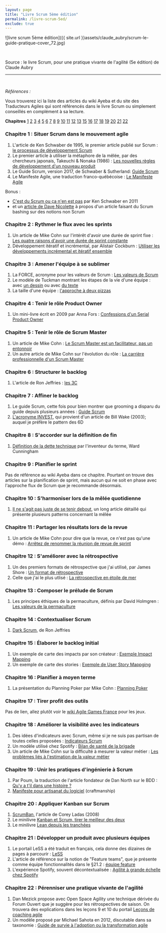 ```yaml
---
layout: page
title: "Livre Scrum 5ème édition"
permalink: /livre-scrum-5ed/
exclude: true
---
```


![livre scrum 5ème édition]({{ site.url }}assets/claude_aubry/scrum-le-guide-pratique-cover_72.jpg)

&nbsp;  

Source : le livre Scrum, pour une pratique vivante de l'agilité (5e édition) de Claude Aubry

---
&nbsp;  

_Références :_

Vous trouverez ici la liste des articles du wiki Ayeba et du site des Traducteurs Agiles qui sont référencés dans le livre Scrum ou simplement conseillés en complément à sa lecture.

**Chapitres** [1](#ch01) [2](#ch02) [3](#ch03) [4](#ch04) [5](#ch05) [6](#ch06) [7](#ch07) [8](#ch08) [9](#ch09) [10](#ch10) [11](#ch11) [12](#ch12) [13](#ch14) [15](#ch15) [16](#ch16) [17](#ch17) [18](#ch18) [19](#ch19) [20](#ch20) [21](#ch21) [22](#ch22)


### <a name="ch01"></a> Chapitre 1 : Situer Scrum dans le mouvement agile

1. L'article de Ken Schwaber de 1995, le premier article publié sur Scrum : [le processus de développement Scrum](http://www.les-traducteurs-agiles.org/2017/07/20/le-processus-de-developpement-SCRUM.html)
2. Le premier article à utiliser la métaphore de la mêlée, par des chercheurs japonais, Takeuchi & Nonaka (1986) : [Les nouvelles règles de développement d'un nouveau produit](http://www.les-traducteurs-agiles.org/2009/06/07/les-nouvelles-regles-de-developpement-d-un-nouveau-produit.html)
3. Le Guide Scrum, version 2017, de Schwaber & Sutherland: [Guide Scrum](http://www.les-traducteurs-agiles.org/2017/11/12/guide-scrum-novembre-2017.html)
4. Le Manifeste Agile, une traduction franco-québécoise : [Le Manifeste Agile](http://www.les-traducteurs-agiles.org/2011/01/01/manifeste-pour-le-developpement-agile-de-logiciels.html)

Bonus :

* [C'est du Scrum ou ça n'en est pas](http://www.les-traducteurs-agiles.org/2011/01/12/c-est-du-scrum-ou-ca-n-en-est-pas.html) par Ken Schwaber en 2011
* et un [article de Dave Nicolette](http://www.les-traducteurs-agiles.org/scrum/2016/06/19/c-est-quoi-le-probleme.html) à propos d'un article faisant du Scrum bashing sur des notions non Scrum


### <a name="ch02"></a> Chapitre 2 : Rythmer le flux avec les sprints

1. Un article de Mike Cohn sur l'intérêt d'avoir une durée de sprint fixe : [Les quatre raisons d'avoir une durée de sprint constante](http://www.les-traducteurs-agiles.org/2017/11/19/les-quatre-raisons-d-avoir-une-duree-de-sprint-constante.html)
2. Développement itératif et incrémental, par Alistair Cockburn : [Utiliser les développements incrémental et itératif ensemble](http://www.les-traducteurs-agiles.org/2009/11/16/utiliser-les-developpements-incremental-et-iteratif-ensemble.html)


### <a name="ch03"></a> Chapitre 3 : Amener l'équipe à se sublimer

1. La FORCE, acronyme pour les valeurs de Scrum : [Les valeurs de Scrum](http://www.les-traducteurs-agiles.org/2016/07/22/les-valeurs-de-scrum.html)
2. Le modèle de Tuckman montrant les étapes de la vie d'une équipe : avec [un dessin](http://www.les-traducteurs-agiles.org/2016/10/16/modele-de-tuckman.html) ou avec [du texte](http://www.les-traducteurs-agiles.org/2017/12/20/les-cinq-etapes-de-developpement-d-une-equipe-et-le-role-du-chef-de-projet.html)
3. La taille d'une équipe : [l'approche à deux pizzas](http://www.les-traducteurs-agiles.org/2014/11/03/l-approche-des-deux-pizzas-pour-un-travail-d-equipe-productif.html)


### <a name="ch04"></a> Chapitre 4 : Tenir le rôle Product Owner

1. Un mini-livre écrit en 2009 par Anna Fors : [Confessions d'un Serial Product Owner](http://www.les-traducteurs-agiles.org/2013/07/24/confessions-d-un-serial-product-owner.html)


### <a name="ch05"></a> Chapitre 5 : Tenir le rôle de Scrum Master

1. Un article de Mike Cohn : [Le Scrum Master est un facilitateur, pas un entonnoir](http://www.les-traducteurs-agiles.org/2016/10/06/le-scrummaster-est-un-facilitateur-pas-un-entonnoir.html)
2. Un autre article de Mike Cohn sur l'évolution du rôle : [La carrière professionnelle d'un Scrum Master](http://www.les-traducteurs-agiles.org/2017/05/16/la-carriere-professionnelle-d-un-scrummaster.html)


### <a name="ch06"></a> Chapitre 6 : Structurer le backlog

1. L'article de Ron Jeffries : [les 3C](http://www.les-traducteurs-agiles.org/2009/11/12/xp-l-essentiel-carte-conversation-confirmation.html)


### <a name="ch07"></a> Chapitre 7 : Affiner le backlog

1. Le guide Scrum, cette fois pour bien montrer que grooming a disparu du guide depuis plusieurs années : [Guide Scrum](http://www.les-traducteurs-agiles.org/2017/11/12/guide-scrum-novembre-2017.html)
2. [L'acronyme INVEST](http://www.les-traducteurs-agiles.org/story/2015/02/23/investissez-dans-de-bonnes-stories-et-dans-des-taches-smart.html), qui provient d'un article de Bill Wake (2003); auquel je préfère le pattern des 6D


### <a name="ch08"></a> Chapitre 8 : S'accorder sur la définition de fin

1. [Définition de la dette technique](http://www.les-traducteurs-agiles.org/2017/06/19/definition-de-la-dette-technique.html) par l'inventeur du terme, Ward Cunningham


### <a name="ch09"></a> Chapitre 9 : Planifier le sprint
Pas de référence au wiki Ayeba dans ce chapitre. Pourtant on trouve des articles sur la planification de sprint, mais aucun qui ne soit en phase avec l'approche flux de Scrum que je recommande désormais.


### <a name="ch10"></a> Chapitre 10 : S'harmoniser lors de la mêlée quotidienne

1. [Il ne s'agit pas juste de se tenir debout](http://www.les-traducteurs-agiles.org/agile/stand-up/2015/07/25/il-ne-s-agit-pas-juste-de-se-tenir-debout.html), un long article détaillé qui présente plusieurs patterns concernant la mêlée


### <a name="ch11"></a> Chapitre 11 : Partager les résultats lors de la revue

1. Un article de Mike Cohn pour dire que la revue, ce n'est pas qu'une démo : [Arrêtez de renommer la réunion de revue de sprint](http://www.les-traducteurs-agiles.org/2016/08/31/arretez-de-renommer-la-reunion-de-revue-de-sprint.html)


### <a name="ch12"></a> Chapitre 12 : S'améliorer avec la rétrospective

1. Un des premiers formats de rétrospective que j'ai utilisé, par James Shore : [Un format de rétrospective](http://www.les-traducteurs-agiles.org/2011/02/27/un-format-de-retrospective.html)
2. Celle que j'ai le plus utlisé : [La rétrospective en étoile de mer](http://www.les-traducteurs-agiles.org/2011/11/13/la-retrospective-en-etoile-de-mer.html)


### <a name="ch13"></a> Chapitre 13 : Composer le prélude de Scrum

1. Les principes éthiques de la permaculture, définis par David Holmgren : [Les valeurs de la permaculture](http://www.les-traducteurs-agiles.org/2017/08/28/les-valeurs-de-la-permaculture.html)


### <a name="ch14"></a> Chapitre 14 : Contextualiser Scrum

1. [Dark Scrum](http://www.les-traducteurs-agiles.org/scrum/2016/11/20/dark-scrum.html), de Ron Jeffries


### <a name="ch15"></a> Chapitre 15 : Élaborer le backlog initial

1. Un exemple de carte des impacts par son créateur : [Exemple Impact Mapping](http://www.les-traducteurs-agiles.org/2014/11/18/exemple-impact-mapping.html)
2. Un exemple de carte des stories : [Exemple de User Story Mappging](http://www.les-traducteurs-agiles.org/2017/04/24/exemple-de-user-story-mapping.html)

### <a name="ch16"></a> Chapitre 16 : Planifier à moyen terme

1. La présentation du Planning Poker par Mike Cohn : [Planning Poker](http://www.les-traducteurs-agiles.org/2017/07/21/planning-poker-une-technique-de-planification-et-d-estimation-agile.html)

### <a name="ch17"></a> Chapitre 17 : Tirer profit des outils

Pas de lien, allez plutôt voir le [wiki Agile Games France](http://www.agilegamesfrance.fr/index.php?title=Accueil) pour les jeux.

### <a name="ch18"></a> Chapitre 18 : Améliorer la visibilité avec les indicateurs

1. Des idées d'indicateurs avec Scrum, même si je ne suis pas partisan de toutes celles proposées : [Indicateurs Scrum](http://www.les-traducteurs-agiles.org/2017/10/24/indicateurs-scrum.html)
2. Un modèle utilisé chez Spotify : [Bilan de santé de la brigade](http://www.les-traducteurs-agiles.org/2014/09/16/bilan-de-sante-de-la-brigade.html)
3. Un article de Mike Cohn sur la difficulté à mesurer la valeur métier : [Les problèmes liés à l'estimation de la valeur métier](http://www.les-traducteurs-agiles.org/2012/07/02/les-problemes-lies-a-l-estimation-de-la-valeur-metier.html)

### <a name="ch19"></a> Chapitre 19 : Unir les pratiques d'ingénierie à Scrum

1. Par Poum, la traduction de l'article fondateur de Dan North sur le BDD : [Qu'y a t'il dans une histoire ?](http://www.les-traducteurs-agiles.org/2012/02/06/Qu-y-a-t-il-dans-une-histoire.html)
2. [Manifeste pour artisanat du logiciel](http://manifesto.softwarecraftsmanship.org/#/fr-fr) (craftmanship)


### <a name="ch20"></a> Chapitre 20 : Appliquer Kanban sur Scrum

1. [ScrumBan](http://www.les-traducteurs-agiles.org/2011/07/01/scrum-ban.html), l'article de Corey Ladas (2008)
2. Le minilivre [Kanban et Scrum, tirer le meilleur des deux](http://www.les-traducteurs-agiles.org/2010/01/18/kanban-et-scrum-tirer-le-meilleur-des-deux.html)
3. Le minilivre [Lean depuis les tranchées](http://www.les-traducteurs-agiles.org/2012/03/20/lean-depuis-les-tranchees.html)

### <a name="ch21"></a> Chapitre 21 : Développer un produit avec plusieurs équipes

1. Le portail LeSS a été traduit en français, cela donne des dizaines de pages à parcourir : [LeSS](http://ayeba.wikispaces.com/Portail+LeSS)
2. L'article de référence sur la notion de "Feature teams", que je présente comme équipe fonctionnalités dans le §21.2 : [équipe feature](http://www.les-traducteurs-agiles.org/2011/06/18/equipe-feature.html)
3. L'expérience Spotify, souvent décontextualisée : [Agilité à grande échelle chez Spotify](http://www.les-traducteurs-agiles.org/2012/11/15/agilite-a-grande-echelle-chez-spotify.html)

### <a name="ch22"></a> Chapitre 22 : Pérenniser une pratique vivante de l'agilité

1. Dan Mezick propose avec Open Space Agility une technique dérivée du Forum Ouvert que je suggère pour les rétrospectives de saison. On trouvera des explications dans les leçons 9 et 10 du portail [Leçons de coaching agile](http://ayeba.wikispaces.com/Portail%20Le%C3%A7ons%20de%20coaching%20agile)
2. Un modèle proposé par Michael Sahota en 2012, discutable dans sa taxonomie : [Guide de survie à l'adoption ou la transformation agile](http://www.les-traducteurs-agiles.org/2013/02/17/guide-de-survie-a-l-adoption-ou-transformation-agile.html)

